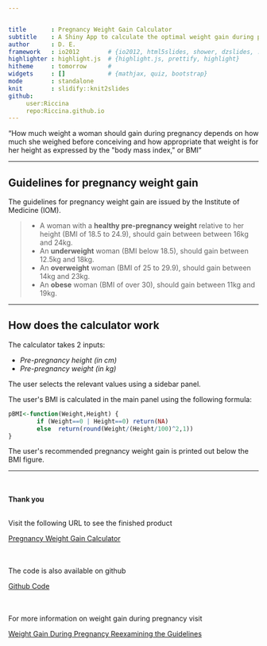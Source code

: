 ```yaml
---


title       : Pregnancy Weight Gain Calculator
subtitle    : A Shiny App to calculate the optimal weight gain during pregnancy
author      : D. E. 
framework   : io2012        # {io2012, html5slides, shower, dzslides, ...}
highlighter : highlight.js  # {highlight.js, prettify, highlight}
hitheme     : tomorrow      # 
widgets     : []            # {mathjax, quiz, bootstrap}
mode        : standalone
knit        : slidify::knit2slides
github:
     user:Riccina
     repo:Riccina.github.io
---
```

    
<q>How much weight a woman should gain during pregnancy depends 
on how much she weighed before conceiving and how appropriate 
that weight is for her height as expressed by the "body mass index," or BMI</q>

--- 

## Guidelines for pregnancy weight gain

<style>
strong {
  font-weight: bold;
}
</style>

The guidelines for pregnancy weight gain are issued by the Institute of Medicine (IOM).

> - A woman with a **healthy pre-pregnancy weight** relative to her height (BMI of 18.5 to 24.9), should gain between between 16kg and 24kg.  
> - An **underweight** woman (BMI below 18.5), should gain between 12.5kg and 18kg.  
> - An **overweight** woman (BMI of 25 to 29.9), should gain between 14kg and 23kg.  
> - An **obese** woman (BMI of over 30), should gain between 11kg and 19kg.  

---

## How does the calculator work

<style>
em {
  font-style: italic
}
</style>

The calculator takes 2 inputs:

- *Pre-pregnancy height (in cm)*
- *Pre-pregnancy weight (in kg)*

The user selects the relevant values using a sidebar panel.

The user's BMI is calculated in the main panel using the following formula:


```r
pBMI<-function(Weight,Height) {
        if (Weight==0 | Height==0) return(NA)
        else  return(round(Weight/(Height/100)^2,1))
}
```

The user's recommended pregnancy weight gain is printed out below the BMI figure.

---

<br><br>
**Thank you**
<br><br>

Visit the following URL to see the finished product  

[Pregnancy Weight Gain Calculator](https://daelia.shinyapps.io/PregnancyWeight/)  
<br><br>

The code is also available on github  

[Github Code](https://github.com/Riccina/Developing-Data-Products/)  
<br><br>

For more information on weight gain during pregnancy visit  

[Weight Gain During Pregnancy Reexamining the Guidelines](http://iom.edu/Reports/2009/Weight-Gain-During-Pregnancy-Reexamining-the-Guidelines.aspx)


